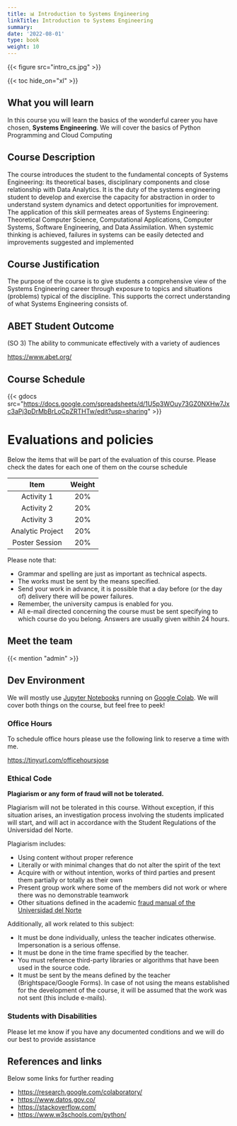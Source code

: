 ```yaml
---
title: 📊 Introduction to Systems Engineering
linkTitle: Introduction to Systems Engineering
summary: 
date: '2022-08-01'
type: book
weight: 10
---
```


<!--more-->

{{< figure src="intro_cs.jpg" >}}

{{< toc hide_on="xl" >}}

## What you will learn

In this course you will learn the basics of the wonderful career you have chosen, **Systems Engineering**. We will cover the basics of Python Programming and Cloud Computing

## Course Description

The course introduces the student to the fundamental concepts of Systems Engineering: its theoretical bases, disciplinary components and close relationship with Data Analytics. It is the duty of the systems engineering student to develop and exercise the capacity for abstraction in order to understand system dynamics and detect opportunities for improvement. The application of this skill permeates areas of Systems Engineering: Theoretical Computer Science, Computational Applications, Computer Systems, Software Engineering, and Data Assimilation. When systemic thinking is achieved, failures in systems can be easily detected and improvements suggested and implemented

## Course Justification

The purpose of the course is to give students a comprehensive view of the Systems Engineering career through exposure to topics and situations (problems) typical of the discipline. This supports the correct understanding of what Systems Engineering consists of.

## ABET Student Outcome

(SO 3) The ability to communicate effectively with a variety of audiences

https://www.abet.org/

## Course Schedule

{{< gdocs src="https://docs.google.com/spreadsheets/d/1U5p3WOuy73GZ0NXHw7Jxc3aPj3pDrMbBrLoCpZRTHTw/edit?usp=sharing" >}}


# Evaluations and policies

Below the items that will be part of the evaluation of this course. Please check the dates for each one of them on the course schedule


| Item 	| Weight 	|
|:---:	|:---:	|
| Activity 1 	| 20% 	|
| Activity 2 	| 20% 	|
| Activity 3 	| 20% 	|
| Analytic Project 	| 20% 	|
| Poster Session 	| 20% 	|

Please note that:

- Grammar and spelling are just as important as technical aspects.
- The works must be sent by the means specified.
- Send your work in advance, it is possible that a day before (or the day of) delivery there will be power failures.
- Remember, the university campus is enabled for you.
- All e-mail directed concerning the course must be sent specifying to which course do you belong. Answers are usually given within 24 hours. 

## Meet the team

{{< mention "admin" >}}

## Dev Environment

We will mostly use [Jupyter Notebooks](https://jupyter.org/) running on [Google Colab](https://colab.research.google.com/). We will cover both things on the course, but feel free to peek! 


### Office Hours

To schedule office hours please use the following link to reserve a time with me. 

https://tinyurl.com/officehoursjose

### Ethical Code

**Plagiarism or any form of fraud will not be tolerated.**

Plagiarism will not be tolerated in this course. Without exception, if this situation arises, an investigation process involving the students implicated will start, and will act in accordance with the Student Regulations of the Universidad del Norte. 

Plagiarism includes: 
- Using content without proper reference
- Literally or with minimal changes that do not alter the spirit of the text
- Acquire with or without intention, works of third parties and present them partially or totally as their own
- Present group work where some of the members did not work or where there was no demonstrable teamwork
- Other situations defined in the academic [fraud manual of the Universidad del Norte](https://guayacan.uninorte.edu.co/normatividad_interna/upload/File/Guia_Prevencion_Fraude%20estudiantes(5).pdf)


Additionally, all work related to this subject:

- It must be done individually, unless the teacher indicates otherwise. Impersonation is a serious offense.
- It must be done in the time frame specified by the teacher.
- You must reference third-party libraries or algorithms that have been used in the source code.
- It must be sent by the means defined by the teacher (Brightspace/Google Forms). In case of not using the means established for the development of the course, it will be assumed that the work was not sent (this include e-mails).

### Students with Disabilities

Please let me know if you have any documented conditions and we will do our best to provide assistance

## References and links

Below some links for further reading

- https://research.google.com/colaboratory/ 
- https://www.datos.gov.co/ 
- https://stackoverflow.com/ 
- https://www.w3schools.com/python/ 
